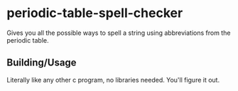 # periodic-table-spell-checker

Gives you all the possible ways to spell a string using abbreviations from the periodic table.

## Building/Usage

Literally like any other c program, no libraries needed. You'll figure it out.
